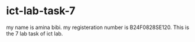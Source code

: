 # ict-lab-task-7
my name is amina bibi.
my registeration number is B24F0828SE120.
This is the 7 lab task of ict lab.

